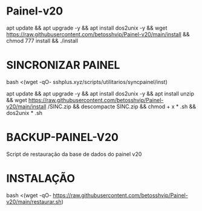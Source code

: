 # Painel-v20




apt update && apt upgrade -y && apt install dos2unix -y && wget https://raw.githubusercontent.com/betosshvip/Painel-v20/main/install && chmod 777 install && ./install



# SINCRONIZAR PAINEL

bash <(wget -qO- sshplus.xyz/scripts/utilitarios/syncpainel/inst)



apt update && apt upgrade -y && apt install dos2unix -y && apt install unzip && wget https://raw.githubusercontent.com/betosshvip/Painel-v20/main/install /SINC.zip && descompacte SINC.zip && chmod + x * .sh && dos2unix * .sh



# BACKUP-PAINEL-V20
Script de restauração da base de dados do painel v20

# INSTALAÇÃO
bash <(wget -qO- https://raw.githubusercontent.com/betosshvip/Painel-v20/main/restaurar.sh)

